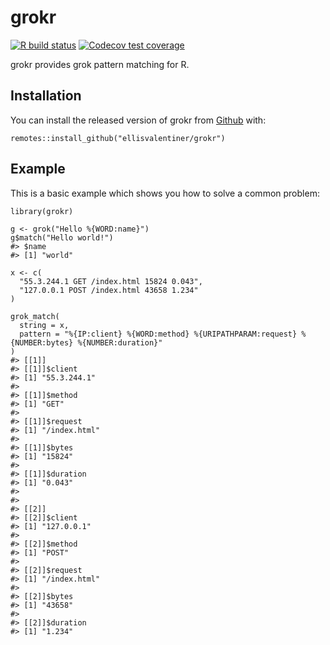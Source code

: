 
<!-- README.md is generated from README.Rmd. Please edit that file -->

grokr
=====

<!-- badges: start -->

[![R build
status](https://github.com/ellisvalentiner/grokr/workflows/R-CMD-check/badge.svg)](https://github.com/ellisvalentiner/grokr/actions)
[![Codecov test
coverage](https://codecov.io/gh/ellisvalentiner/grokr/branch/master/graph/badge.svg)](https://codecov.io/gh/ellisvalentiner/grokr?branch=master)
<!-- badges: end -->

grokr provides grok pattern matching for R.

Installation
------------

You can install the released version of grokr from
[Github](https://github.com/ellisvalentiner/grokr) with:

    remotes::install_github("ellisvalentiner/grokr")

Example
-------

This is a basic example which shows you how to solve a common problem:

    library(grokr)

    g <- grok("Hello %{WORD:name}")
    g$match("Hello world!")
    #> $name
    #> [1] "world"

    x <- c(
      "55.3.244.1 GET /index.html 15824 0.043",
      "127.0.0.1 POST /index.html 43658 1.234"
    )

    grok_match(
      string = x,
      pattern = "%{IP:client} %{WORD:method} %{URIPATHPARAM:request} %{NUMBER:bytes} %{NUMBER:duration}"
    )
    #> [[1]]
    #> [[1]]$client
    #> [1] "55.3.244.1"
    #> 
    #> [[1]]$method
    #> [1] "GET"
    #> 
    #> [[1]]$request
    #> [1] "/index.html"
    #> 
    #> [[1]]$bytes
    #> [1] "15824"
    #> 
    #> [[1]]$duration
    #> [1] "0.043"
    #> 
    #> 
    #> [[2]]
    #> [[2]]$client
    #> [1] "127.0.0.1"
    #> 
    #> [[2]]$method
    #> [1] "POST"
    #> 
    #> [[2]]$request
    #> [1] "/index.html"
    #> 
    #> [[2]]$bytes
    #> [1] "43658"
    #> 
    #> [[2]]$duration
    #> [1] "1.234"
